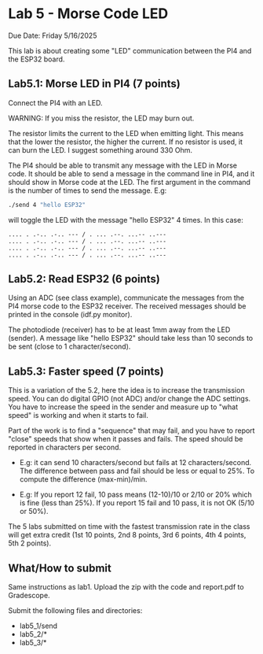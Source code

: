 # Lab 5 - Morse Code LED

Due Date: Friday 5/16/2025

This lab is about creating some "LED" communication between the PI4 and the
ESP32 board.

## Lab5.1: Morse LED in PI4 (7 points)

Connect the PI4 with an LED.

WARNING: If you miss the resistor, the LED may burn out.

The resistor limits the current to the LED when emitting light. This means that
the lower the resistor, the higher the current. If no resistor is used, it can
burn the LED. I suggest something around 330 Ohm.

The PI4 should be able to transmit any message with the LED in Morse code. It
should be able to send a message in the command line in PI4, and it should show
in Morse code at the LED.  The first argument in the command is the number of
times to send the message. E.g:

```bash
./send 4 "hello ESP32"
```

will toggle the LED with the message "hello ESP32" 4 times. In this case:

```
.... . .-.. .-.. --- / . ... .--. ...-- ..---
.... . .-.. .-.. --- / . ... .--. ...-- ..---
.... . .-.. .-.. --- / . ... .--. ...-- ..---
.... . .-.. .-.. --- / . ... .--. ...-- ..---
```

## Lab5.2: Read ESP32 (6 points)

Using an ADC (see class example), communicate the messages from the PI4 morse
code to the ESP32 receiver. The received messages should be printed in the
console (idf.py monitor).

The photodiode (receiver) has to be at least 1mm away from the LED (sender). A
message like "hello ESP32" should take less than 10 seconds to be sent (close
to 1 character/second).

## Lab5.3: Faster speed (7 points)

This is a variation of the 5.2, here the idea is to increase the transmission
speed. You can do digital GPIO (not ADC) and/or change the ADC settings. You
have to increase the speed in the sender and measure up to "what speed" is
working and when it starts to fail.

Part of the work is to find a "sequence" that may fail, and you have to report
"close" speeds that show when it passes and fails. The speed should be reported
in characters per second.

* E.g: it can send 10 characters/second but fails at 12 characters/second.  The
  difference between pass and fail should be less or equal to 25%. To compute the
  difference (max-min)/min.

* E.g: If you report 12 fail, 10 pass means (12-10)/10 or 2/10 or 20% which is
  fine (less than 25%). If you report 15 fail and 10 pass, it is not OK (5/10 or
  50%).

The 5 labs submitted on time with the fastest transmission rate in the class
will get extra credit (1st 10 points, 2nd 8 points, 3rd 6 points, 4th 4
points, 5th 2 points).

## What/How to submit

Same instructions as lab1. Upload the zip with the code and report.pdf to
Gradescope.

Submit the following files and directories:

* lab5_1/send
* lab5_2/*
* lab5_3/*
